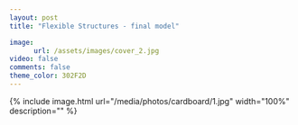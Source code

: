 ```yaml
---
layout: post
title: "Flexible Structures - final model"

image:
      url: /assets/images/cover_2.jpg
video: false
comments: false
theme_color: 302F2D
---
```


{% include image.html url="/media/photos/cardboard/1.jpg" width="100%" description="" %}

